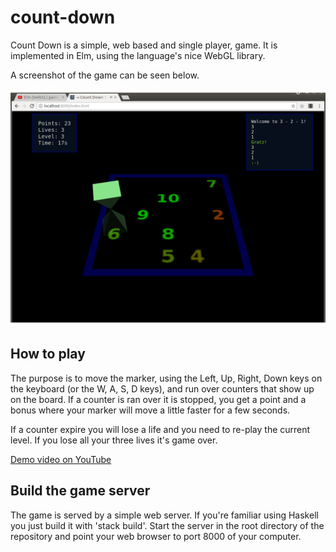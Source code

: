 # count-down
Count Down is a simple, web based and single player, game. It is implemented
in Elm, using the language's nice WebGL library.

A screenshot of the game can be seen below.

![Game screenshot](https://raw.githubusercontent.com/psandahl/count-down/master/screenshots/count-down.png)

## How to play

The purpose is to move the marker, using the Left, Up, Right, Down keys on the
keyboard (or the W, A, S, D keys), and run over counters that show up on the
board. If a counter is ran over it is stopped, you get a point and a bonus
where your marker will move a little faster for a few seconds.

If a counter expire you will lose a life and you need to re-play the current
level. If you lose all your three lives it's game over.

[Demo video on YouTube](https://www.youtube.com/watch?v=DhSXR7EaJ5E)

## Build the game server

The game is served by a simple web server. If you're familiar using Haskell
you just build it with 'stack build'. Start the server in the root directory
of the repository and point your web browser to port 8000 of your computer.
